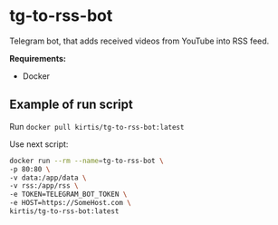 # tg-to-rss-bot

Telegram bot, that adds received videos from YouTube into RSS feed.

**Requirements:**

- Docker

## Example of run script

Run `docker pull kirtis/tg-to-rss-bot:latest`

Use next script:

```bash
docker run --rm --name=tg-to-rss-bot \
-p 80:80 \
-v data:/app/data \
-v rss:/app/rss \
-e TOKEN=TELEGRAM_BOT_TOKEN \
-e HOST=https://SomeHost.com \
kirtis/tg-to-rss-bot:latest
```
